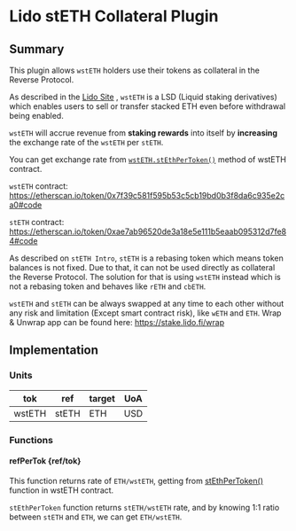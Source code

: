 # Lido stETH Collateral Plugin

## Summary

This plugin allows `wstETH` holders use their tokens as collateral in the Reverse Protocol.

As described in the [Lido Site](https://docs.lido.fi/guides/steth-integration-guide#wsteth) , `wstETH` is a LSD (Liquid staking derivatives) which enables users to sell or transfer stacked ETH even before withdrawal being enabled.

`wstETH` will accrue revenue from **staking rewards** into itself by **increasing** the exchange rate of the `wstETH` per `stETH`.

You can get exchange rate from [`wstETH.stEthPerToken()`](https://etherscan.io/token/0x7f39c581f595b53c5cb19bd0b3f8da6c935e2ca0#readContract#F10) method of wstETH contract.

`wstETH` contract: <https://etherscan.io/token/0x7f39c581f595b53c5cb19bd0b3f8da6c935e2ca0#code>

`stETH` contract: <https://etherscan.io/token/0xae7ab96520de3a18e5e111b5eaab095312d7fe84#code>

As described on `stETH Intro`, `stETH` is a rebasing token which means token balances is not fixed. Due to that, it can not be used directly as collateral the Reverse Protocol. The solution for that is using `wstETH` instead which is not a rebasing token and behaves like `rETH` and `cbETH`.

`wstETH` and `stETH` can be always swapped at any time to each other without any risk and limitation (Except smart contract risk), like `wETH` and `ETH`. Wrap & Unwrap app can be found here: <https://stake.lido.fi/wrap>

## Implementation

### Units

| tok    | ref   | target | UoA |
| ------ | ----- | ------ | --- |
| wstETH | stETH | ETH    | USD |

### Functions

#### refPerTok {ref/tok}

This function returns rate of `ETH/wstETH`, getting from [stEthPerToken()](https://etherscan.io/token/0x7f39c581f595b53c5cb19bd0b3f8da6c935e2ca0#readContract#F10) function in wstETH contract.

`stEthPerToken` function returns `stETH/wstETH` rate, and by knowing 1:1 ratio between `stETH` and `ETH`, we can get `ETH/wstETH`.
